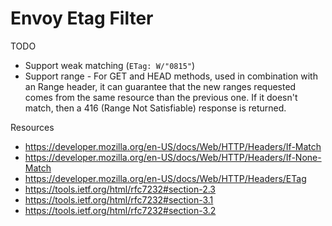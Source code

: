 Envoy Etag Filter
===================

TODO
- Support weak matching (`ETag: W/"0815"`)
- Support range - For GET and HEAD methods, used in combination with an Range header, it can guarantee that the new ranges requested comes from the same resource than the previous one. If it doesn't match, then a 416 (Range Not Satisfiable) response is returned.


Resources
- https://developer.mozilla.org/en-US/docs/Web/HTTP/Headers/If-Match
- https://developer.mozilla.org/en-US/docs/Web/HTTP/Headers/If-None-Match
- https://developer.mozilla.org/en-US/docs/Web/HTTP/Headers/ETag
- https://tools.ietf.org/html/rfc7232#section-2.3
- https://tools.ietf.org/html/rfc7232#section-3.1
- https://tools.ietf.org/html/rfc7232#section-3.2

